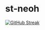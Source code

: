 # st-neoh
[![GitHub Streak](https://github-readme-streak-stats.herokuapp.com?user=st&theme=dark&hide_border=true)](https://git.io/streak-stats)
